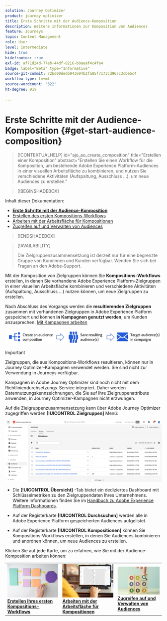 ```yaml
---
solution: Journey Optimizer
product: journey optimizer
title: Erste Schritte mit der Audience-Komposition
description: Weitere Informationen zur Komposition von Audiences
feature: Journeys
topic: Content Management
role: User
level: Intermediate
hide: true
hidefromtoc: true
exl-id: af71d24d-77eb-44df-8216-b0aeaf4c4fa4
badge: label="Beta" type="Informative"
source-git-commit: 72bd00dedb943604b2fa85f7173cd967c3cbe5c4
workflow-type: tm+mt
source-wordcount: '322'
ht-degree: 91%

---
```


# Erste Schritte mit der Audience-Komposition {#get-start-audience-composition}

>[!CONTEXTUALHELP]
>id="ajo_ao_create_composition"
>title="Erstellen einer Komposition"
>abstract="Erstellen Sie einen Workflow für die Komposition, um bestehende Adobe Experience Platform-Audiences in einer visuellen Arbeitsfläche zu kombinieren, und nutzen Sie verschiedene Aktivitäten (Aufspaltung, Ausschluss ...), um neue Audiences zu erstellen."

>[!BEGINSHADEBOX]

Inhalt dieser Dokumentation:

* **[Erste Schritte mit der Audience-Komposition](get-started-audience-orchestration.md)**
* [Erstellen des ersten Kompositions-Workflows](create-compositions.md)
* [Arbeiten mit der Arbeitsfläche für Kompositionen](composition-canvas.md)
* [Zugreifen auf und Verwalten von Audiences](access-audiences.md)

>[!ENDSHADEBOX]

>[!AVAILABILITY]
>
>Die Zielgruppenzusammensetzung ist derzeit nur für eine begrenzte Gruppe von Kundinnen und Kunden verfügbar. Wenden Sie sich bei Fragen an den Adobe-Support.

Mit der Komposition von Zielgruppen können Sie **Kompositions-Workflows** erstellen, in denen Sie vorhandene Adobe Experience Platform-Zielgruppen in einer visuellen Arbeitsfläche kombinieren und verschiedene Aktivitäten (Aufspaltung, Ausschluss ...) nutzen können, um neue Zielgruppen zu erstellen.

Nach Abschluss des Vorgangs werden die **resultierenden Zielgruppen** zusammen mit vorhandenen Zielgruppen in Adobe Experience Platform gespeichert und können **in Kampagnen genutzt werden**, um Kunden anzusprechen. [Mit Kampagnen arbeiten](../campaigns/get-started-with-campaigns.md)

![](assets/audiences-process.png)

>[!IMPORTANT]
>
>Zielgruppen, die aus Kompositions-Workflows resultieren, können nur in Journey Optimizer-Kampagnen verwendet werden. Sie sind nicht zur Verwendung in Journeys verfügbar.
>
>Kampagnen in Adobe Journey Optimizer sind noch nicht mit dem Richtliniendurchsetzungs-Service integriert. Daher werden Datennutzungskennzeichnungen, die Sie auf Ihre Zielgruppenattribute anwenden, in Journey Optimizer-Kampagnen nicht erzwungen.

Auf die Zielgruppenzusammensetzung kann über Adobe Journey Optimizer zugegriffen werden **[!UICONTROL Zielgruppen]** Menü:

![](assets/audiences-browse.png)

* Die **[!UICONTROL Übersicht]** -Tab bietet ein dediziertes Dashboard mit Schlüsselmetriken zu den Zielgruppendaten Ihres Unternehmens. Weitere Informationen finden Sie im [Handbuch zu Adobe Experience Platform Dashboards](https://experienceleague.adobe.com/docs/experience-platform/dashboards/guides/segments.html?lang=de).

* Auf der Registerkarte **[!UICONTROL Durchsuchen]** werden alle in Adobe Experience Platform gespeicherten Audiences aufgelistet.

* Auf der Registerkarte **[!UICONTROL Kompositionen]** können Sie Kompositions-Workflows erstellen, in denen Sie Audiences kombinieren und anordnen können, um neue Audiences zu erstellen.

Klicken Sie auf jede Karte, um zu erfahren, wie Sie mit der Audience-Komposition arbeiten können:

<table style="table-layout:fixed"><tr style="border: 0;">
<td><a href="create-compositions.md"><img alt="Erstellen von Kompositions-Workflows" src="../assets/do-not-localize/ao-workflows.jpg"></a>
<div><a href="create-compositions.md"><strong>Erstellen Ihres ersten Kompositions-Workflows</strong></a></div></td>
<td><a href="composition-canvas.md"><img alt="Arbeiten mit der Arbeitsfläche für Kompositionen" src="../assets/do-not-localize/ao-canvas.jpg"></a>
<div><a href="composition-canvas.md"><strong>Arbeiten mit der Arbeitsfläche für Kompositionen</strong></a></div></td>
<td><a href="access-audiences.md"><img alt="Zugreifen auf und Verwalten von Audiences" src="../assets/do-not-localize/ao-audiences.jpeg"></a>
<div><a href="access-audiences.md"><strong>Zugreifen auf und Verwalten von Audiences</strong></a></div></td>
</tr></table>
